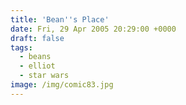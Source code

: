 ```yaml
---
title: 'Bean''s Place'
date: Fri, 29 Apr 2005 20:29:00 +0000
draft: false
tags:
  - beans
  - elliot
  - star wars
image: /img/comic83.jpg
---
```


